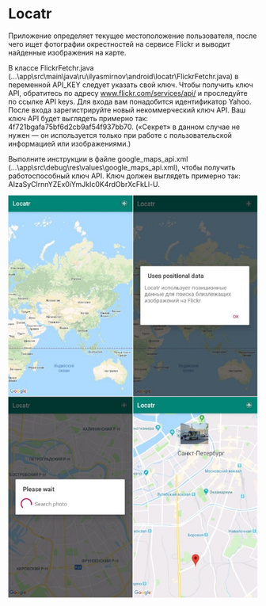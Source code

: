 # Locatr
Приложение определяет текущее местоположение пользователя, после чего ищет фотографии окрестностей на сервисе Flickr и выводит найденные изображения на карте.

В классе FlickrFetchr.java (...\app\src\main\java\ru\ilyasmirnov\android\locatr\FlickrFetchr.java) в переменной API_KEY следует указать свой ключ. Чтобы получить ключ API, обратитесь по адресу www.flickr.com/services/api/ и проследуйте по ссылке API keys. Для входа вам понадобится идентификатор Yahoo. После входа зарегистрируйте новый некоммерческий ключ API. Ваш ключ API будет выглядеть примерно так: 4f721bgafa75bf6d2cb9af54f937bb70. («Секрет» в данном случае не нужен — он используется только при работе с пользовательской информацией или изображениями.)

Выполните инструкции в файле google_maps_api.xml (...\app\src\debug\res\values\google_maps_api.xml), чтобы получить работоспособный ключ API. Ключ должен выглядеть примерно так: AIzaSyClrnnYZEx0iYmJkIc0K4rdObrXcFkLl-U.

![application screen](https://github.com/SmirnovIlya1986/ApplicationScreen/blob/master/Locatr_Portrait_Screen.jpg)
